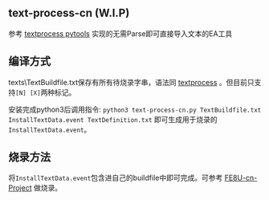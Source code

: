## text-process-cn (W.I.P)
参考 [textprocess pytools](https://github.com/StanHash/FE-PyTools) 实现的无需Parse即可直接导入文本的EA工具


## 编译方式
texts\TextBuildfile.txt保存有所有待烧录字串，语法同 [textprocess](https://feuniverse.us/t/fe8-text-code-reference/4880) 。但目前只支持```[N] [X]```两种标记。

安装完成python3后调用指令:
```python3 text-process-cn.py TextBuildfile.txt InstallTextData.event TextDefinition.txt```
即可生成用于烧录的```InstallTextData.event```。

## 烧录方法
将```InstallTextData.event```包含进自己的buildfile中即可完成。可参考 [FE8U-cn-Project](https://github.com/MokhaLeee/Proj-FE8Ucn-in-EA) 做烧录。

